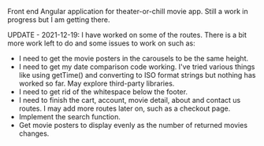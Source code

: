 Front end Angular application for theater-or-chill movie app. Still a work in progress but I am getting there. 

UPDATE - 2021-12-19: 
I have worked on some of the routes. There is a bit more work left to do and some issues to work on such as:
  - I need to get the movie posters in the carousels to be the same height. 
  - I need to get my date comparison code working. I've tried various things like using getTime() and converting to ISO format strings but nothing has worked so far. May explore third-party libraries.
  - I need to get rid of the whitespace below the footer.
  - I need to finish the cart, account, movie detail, about and contact us routes. I may add more routes later on, such as a checkout page.
  - Implement the search function.
  - Get movie posters to display evenly as the number of returned movies changes.
